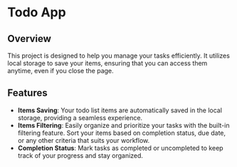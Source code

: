 # Todo App

## Overview
This project is designed to help you manage your tasks efficiently. It utilizes local storage to save your items, ensuring that you can access them anytime, even if you close the page. 

## Features
- **Items Saving**: Your todo list items are automatically saved in the local storage, providing a seamless experience.
- **Items Filtering**: Easily organize and prioritize your tasks with the built-in filtering feature. Sort your items based on completion status, due date, or any other criteria that suits your workflow.
- **Completion Status**: Mark tasks as completed or uncompleted to keep track of your progress and stay organized.

